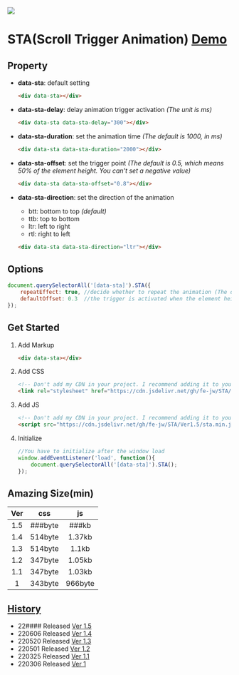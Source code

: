 [![](https://cdn.jsdelivr.net/gh/fe-jw/STA/img/sta_logo.jpg)](https://fe-jw.github.io/STA)

# **STA(Scroll Trigger Animation) [Demo](https://fe-jw.github.io/STA)**

## **Property**
* **data-sta**: default setting
	```html
	<div data-sta></div>
	```

* **data-sta-delay**: delay animation trigger activation _(The unit is ms)_
	```html
	<div data-sta data-sta-delay="300"></div>
	```

* **data-sta-duration**: set the animation time _(The default is 1000, in ms)_
	```html
	<div data-sta data-sta-duration="2000"></div>
	```

* **data-sta-offset**: set the trigger point _(The default is 0.5, which means 50% of the element height. You can't set a negative value)_
	```html
	<div data-sta data-sta-offset="0.8"></div>
	```

* **data-sta-direction**: set the direction of the animation
	* btt: bottom to top _(default)_
	* ttb: top to bottom
	* ltr: left to right
	* rtl: right to left

	```html
	<div data-sta data-sta-direction="ltr"></div>
	```

## **Options**
```javascript
document.querySelectorAll('[data-sta]').STA({
	repeatEffect: true, //decide whether to repeat the animation (The default is false. This option is not recommended)
	defaultOffset: 0.3	//the trigger is activated when the element height is exposed. It has a lower priority than the individual setting (data-sta-offset).
});
```

## **Get Started**
1. Add Markup
	```html
	<div data-sta></div>
	```

2. Add CSS
	```html
	<!-- Don't add my CDN in your project. I recommend adding it to your CDN -->
	<link rel="stylesheet" href="https://cdn.jsdelivr.net/gh/fe-jw/STA/Ver1.5/sta.min.css">
	```

3. Add JS
	```html
	<!-- Don't add my CDN in your project. I recommend adding it to your CDN -->
	<script src="https://cdn.jsdelivr.net/gh/fe-jw/STA/Ver1.5/sta.min.js"></script>
	```

4. Initialize
	```javascript
	//You have to initialize after the window load
	window.addEventListener('load', function(){
		document.querySelectorAll('[data-sta]').STA();
	});
	```

## **Amazing Size(min)**
|Ver|css|js|
|:------:|:---:|:---:|
|1.5|###byte|###kb|
|1.4|514byte|1.37kb|
|1.3|514byte|1.1kb|
|1.2|347byte|1.05kb|
|1.1|347byte|1.03kb|
|1|343byte|966byte|

## **[History](https://github.com/FE-jw/STA/releases)**
- 22#### Released [Ver 1.5](https://fe-jw.github.io/STA/Ver1.5)
- 220606 Released [Ver 1.4](https://fe-jw.github.io/STA/Ver1.4)
- 220520 Released [Ver 1.3](https://fe-jw.github.io/STA/Ver1.3)
- 220501 Released [Ver 1.2](https://fe-jw.github.io/STA/Ver1.2)
- 220325 Released [Ver 1.1](https://fe-jw.github.io/STA/Ver1.1)
- 220306 Released [Ver 1](https://fe-jw.github.io/STA/Ver1)